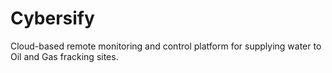 # Cybersify
Cloud-based remote monitoring and control platform for supplying water to Oil and Gas fracking sites.
